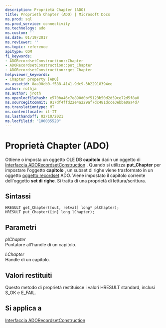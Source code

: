 ```yaml
---
description: Proprietà Chapter (ADO)
title: Proprietà Chapter (ADO) | Microsoft Docs
ms.prod: sql
ms.prod_service: connectivity
ms.technology: ado
ms.custom: ''
ms.date: 01/19/2017
ms.reviewer: ''
ms.topic: reference
apitype: COM
f1_keywords:
- ADORecordsetConstruction::Chapter
- ADORecordsetConstruction::put_Chapter
- ADORecordsetConstruction::get_Chapter
helpviewer_keywords:
- Chapter property [ADO]
ms.assetid: 8aa90cb0-f588-4141-9dc9-3b22918394ee
author: rothja
ms.author: jroth
ms.openlocfilehash: e570ba46c7e890d0bf5123b50d2d59ce72d5f8a0
ms.sourcegitcommit: 917df4ffd22e4a229af7dc481dcce3ebba0aa4d7
ms.translationtype: MT
ms.contentlocale: it-IT
ms.lasthandoff: 02/10/2021
ms.locfileid: "100035520"
---
```

# <a name="chapter-property-ado"></a>Proprietà Chapter (ADO)
Ottiene o imposta un oggetto OLE DB **capitolo** da/in un oggetto di [Interfaccia ADORecordsetConstruction](./adorecordsetconstruction-interface.md) . Quando si utilizza **put_Chapter** per impostare l'oggetto **capitolo** , un subset di righe viene trasformato in un oggetto [oggetto recordset](./recordset-object-ado.md) ADO. Viene impostato il capitolo corrente dell'oggetto **set di righe**. Si tratta di una proprietà di lettura/scrittura.  
  
## <a name="syntax"></a>Sintassi  
  
```  
HRESULT get_Chapter([out, retval] long* plChapter);  
HRESULT put_Chapter([in] long lChapter);  
```  
  
## <a name="parameters"></a>Parametri  
 *plChapter*  
 Puntatore all'handle di un capitolo.  
  
 *LChapter*  
 Handle di un capitolo.  
  
## <a name="return-values"></a>Valori restituiti  
 Questo metodo di proprietà restituisce i valori HRESULT standard, inclusi S_OK e E_FAIL.  
  
## <a name="applies-to"></a>Si applica a  
 [Interfaccia ADORecordsetConstruction](./adorecordsetconstruction-interface.md)